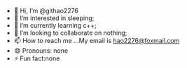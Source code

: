 - 👋 Hi, I’m @githao2276
- 👀 I’m interested in sleeping;
- 🌱 I’m currently learning c++;
- 💞️ I’m looking to collaborate on nothing;
- 📫 How to reach me ...My email is hao2276@foxmail.com
- 😄 Pronouns: none
- ⚡ Fun fact:none

<!---
githao2276/githao2276 is a ✨ special ✨ repository because its `README.md` (this file) appears on your GitHub profile.
You can click the Preview link to take a look at your changes.
--->
